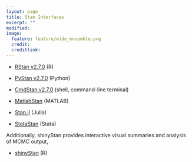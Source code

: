 ```yaml
---
layout: page
title: Stan Interfaces
excerpt: ""
modified:
image:
  feature: feature/wide_ensemble.png
  credit:
  creditlink:
---
```


* [RStan v2.7.0](/interfaces/rstan.html)
  <span class="note">(R)</span>

* [PyStan v2.7.0](/interfaces/pystan.html)
  <span class="note">(Python)</span>

* [CmdStan v2.7.0](/interfaces/cmdstan.html)
  <span class="note">(shell, command-line terminal)</span>

* [MatlabStan](/interfaces/matlab-stan.html)
  <span class="note">(MATLAB)</span>

* [Stan.jl](/interfaces/julia-stan.html)
  <span class="note">(Julia)</span>

* [StataStan](/interfaces/stata-stan.html)
  <span class="note">(Stata)</span>

Additionally, shinyStan provides interactive visual summaries
and analysis of MCMC output,

* [shinyStan](/interfaces/shinystan.html)
  <span class="note">(R)</span>
